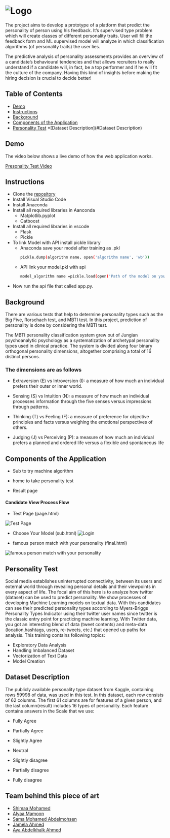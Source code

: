 # ![Logo](https://github.com/alyaa999/personality-test/blob/main/personality%20test.png)

The project aims to develop a prototype of a platform that  predict the personality of person using his feedback. It’s supervised type problem which will create classes of different personality traits. User will fill the feedback form and ML supervised model will analyze in which classification algorithms  (of personality traits) the user lies. 

The predictive analysis of personality assessments provides an overview of a candidate’s behavioural tendencies and that allows recruiters to really understand if a candidate will, in fact, be a top performer and if he will fit the culture of the company. Having this kind of insights before making the hiring decision is crucial to decide better!

## Table of Contents
* [Demo](#demo)
* [Instructions](#instructions)
* [Background](#background)
* [Components of the Application](#components-of-the-application)
* [Personality Test](#personality-test)
*[Dataset Description](#Dataset Description)

## Demo 

The video below shows a live demo of how the web application works.

[Presonality Test  Video](https://drive.google.com/file/d/1vK57Axwk87LRR92NywPguKGldwTPefnm/view?usp=sharing)



## Instructions

* Clone the [repository](https://github.com/alyaa999/personality-test.git)
* Install  Visual Studio Code
* Install Anaconda
* Install all required libraries in Aanconda
    * Matplotlib.pyplot
    * Catboost
* Install all required libraries in vscode 
    * Flask 
    * Pickle 
 * To link Model with API install pickle library
    * Anaconda
          save your model after training  as .pkl 
         ```sh
         pickle.dump(algorithm name, open('algorithm name', 'wb'))
        ```  
     * API 
        link your model.pkl with api 
         ```sh
         model_algorithm name =pickle.load(open('Path of the model on your PC' ,'rb'))
        ```
* Now run the api file that called  app.py.


## Background 

There are various tests that help to determine personality types such as the Big Five, Rorschach test, and MBTI test. In this project, prediction of personality is done by considering the MBTI test.

The MBTI personality classification system grew out of Jungian psychoanalytic psychology as a systematization of archetypal personality types used in clinical practice. The system is divided along four binary orthogonal personality dimensions, altogether comprising a total of 16 distinct persons.

### The dimensions are as follows

* Extraversion (E) vs Introversion (I): a measure of how much an individual prefers their outer or inner world.

* Sensing (S) vs Intuition (N): a measure of how much an individual processes information through the five senses versus impressions through patterns.

* Thinking (T) vs Feeling (F): a measure of preference for objective principles and facts versus weighing the emotional perspectives of others.

* Judging (J) vs Perceiving (P): a measure of how much an individual prefers a planned and ordered life versus a flexible and spontaneous life
 
 
## Components of the Application
* Sub to try machine algorithm

* home to take personality test

* Result page 


#### Candidate View Process Flow
* Test Page (page.html)

![Test Page](https://github.com/alyaa999/personality-test/blob/main/Untitled.png)


* Choose Your Model (sub.html)
![Login](https://github.com/alyaa999/personality-test/blob/main/Untitled2.png)


* famous person match with your personality (final.html)

![famous person match with your personality](https://github.com/alyaa999/personality-test/blob/main/Untitled3.png)




 ## Personality Test
Social media establishes uninterrupted connectivity, between its users and external world through revealing personal details and their viewpoints in every aspect of life. The focal aim of this here is to analyze how twitter (dataset) can be used to predict personality.
We show processes of developing  Machine Learning models on textual data. With this candidates can see their predicted personality types  according to Myers-Briggs Personality Types Indicator using their twitter user names since twitter is the classic entry point for practicing machine learning. With Twitter data, you got an interesting blend of data (tweet contents) and meta-data (location,hashtags, users, re-tweets, etc.) that opened up paths for analysis.
This training contains following topics:
* Exploratory Data Analysis
* Handling Imbalanced Dataset
* Vectorization of Text Data
* Model Creation


## Dataset Description

The publicly available personality type dataset from Kaggle, containing  rows 59998 of data, was used in this test. In this dataset, each row consists of 62 columns. The first 61 columns are for features of a given person, and the last column(result) includes 16 types of personality. 
Each feature contains answers in the Scale that we use:

* Fully Agree

* Partially Agree

* Slightly Agree

* Neutral 

* Slightly disagree

* Partially disagree

* Fully disagree

## Team behind this piece of art

- [Shimaa Mohamed ](https://github.com/shimaamhmd)
- [Alyaa Mamoon](https://github.com/alyaa999)
- [Sama Mohamed Abdelmohsen](https://github.com/Samaamhmd)
- [Jamela Ahmed ](https://github.com/Jameeelaahmed)
- [Aya Abdelkhalk Ahmed](https://github.com/AyaAbdelkhalk)



